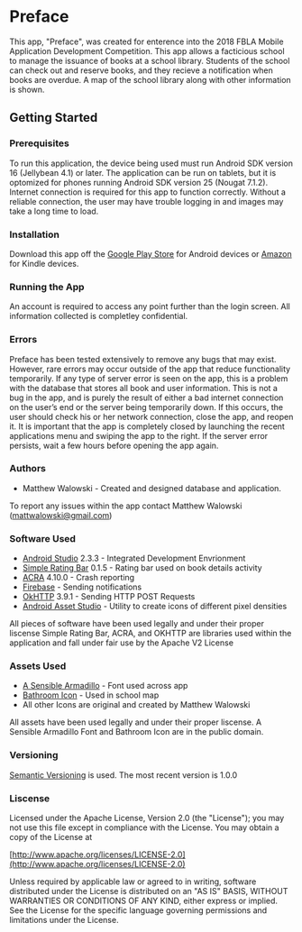 # Preface

This app, "Preface", was created for enterence into the 2018 FBLA Mobile Application Development Competition. This app allows a facticious school to manage the issuance of books at a school library. Students of the school can check out and reserve books, and they recieve a notification when books are overdue. A map of the school library along with other information is shown.

## Getting Started

### Prerequisites

To run this application, the device being used must run Android SDK version 16 (Jellybean 4.1) or later. The application can be run on tablets, but it is optomized for phones running Android SDK version 25 (Nougat 7.1.2). Internet connection is required for this app to function correctly. Without a reliable connection, the user may have trouble logging in and images may take a long time to load.

### Installation

Download this app off the [Google Play Store](https://play.google.com/store/apps/details?id=com.walowtech.fblaapplication&hl=en) for Android devices or [Amazon](https://www.amazon.com/dp/B0791V9Q1K/ref=sr_1_1?ie=UTF8&qid=1516156414&sr=8-1&keywords=Matthew+Walowski) for Kindle devices.

### Running the App

An account is required to access any point further than the login screen. All information collected is completley confidential.

### Errors

Preface has been tested extensively to remove any bugs that may exist. However, rare errors may occur outside of the app that reduce functionality temporarily.
If any type of server error is seen on the app, this is a problem with the database that stores all book and user information. This is not a bug in the app, and is purely the result of either a bad internet connection on the user’s end or the server being temporarily down. If this occurs, the user should check his or her network connection, close the app, and reopen it.  It is important that the app is completely closed by launching the recent applications menu and swiping the app to the right.
If the server error persists, wait a few hours before opening the app again.


### Authors
* Matthew Walowski - Created and designed database and application.

To report any issues within the app contact Matthew Walowski (mattwalowski@gmail.com)

### Software Used
* [Android Studio](https://developer.android.com/studio/index.html) 2.3.3 - Integrated Development Envrionment
* [Simple Rating Bar](https://github.com/FlyingPumba/SimpleRatingBar) 0.1.5 - Rating bar used on book details activity
* [ACRA](https://github.com/ACRA/acra) 4.10.0 - Crash reporting
* [Firebase](https://firebase.google.com/) - Sending notifications
* [OkHTTP](https://github.com/square/okhttp) 3.9.1 - Sending HTTP POST Requests
* [Android Asset Studio](https://romannurik.github.io/AndroidAssetStudio/) - Utility to create icons of different pixel densities

All pieces of software have been used legally and under their proper liscense
   Simple Rating Bar, ACRA, and OKHTTP are libraries used within the application
   and fall under fair use by the Apache V2 License

### Assets Used

* [A Sensible Armadillo](http://www.1001fonts.com/a-sensible-armadillo-font.html) - Font used across app
* [Bathroom Icon](https://commons.wikimedia.org/wiki/File:Bathroom-gender-sign.png) - Used in school map
* All other Icons are original and created by Matthew Walowski

All assets have been used legally and under their proper liscense.
   A Sensible Armadillo Font and Bathroom Icon are in the public domain.


### Versioning

[Semantic Versioning](https://semver.org/) is used. The most recent version is 1.0.0

### Liscense
Licensed under the Apache License, Version 2.0 (the "License");
you may not use this file except in compliance with the License.
You may obtain a copy of the License at

   [http://www.apache.org/licenses/LICENSE-2.0](http://www.apache.org/licenses/LICENSE-2.0)

Unless required by applicable law or agreed to in writing, software
distributed under the License is distributed on an "AS IS" BASIS,
WITHOUT WARRANTIES OR CONDITIONS OF ANY KIND, either express or implied.
See the License for the specific language governing permissions and
limitations under the License.




